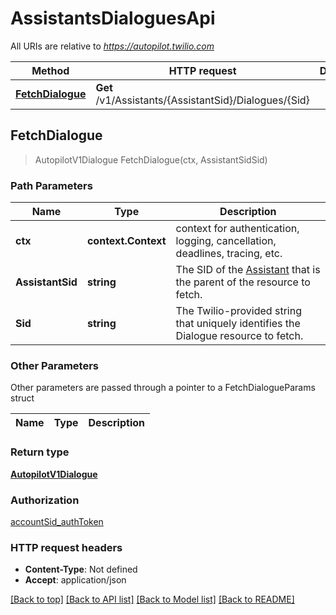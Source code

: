 # AssistantsDialoguesApi

All URIs are relative to *https://autopilot.twilio.com*

Method | HTTP request | Description
------------- | ------------- | -------------
[**FetchDialogue**](AssistantsDialoguesApi.md#FetchDialogue) | **Get** /v1/Assistants/{AssistantSid}/Dialogues/{Sid} | 



## FetchDialogue

> AutopilotV1Dialogue FetchDialogue(ctx, AssistantSidSid)





### Path Parameters


Name | Type | Description
------------- | ------------- | -------------
**ctx** | **context.Context** | context for authentication, logging, cancellation, deadlines, tracing, etc.
**AssistantSid** | **string** | The SID of the [Assistant](https://www.twilio.com/docs/autopilot/api/assistant) that is the parent of the resource to fetch.
**Sid** | **string** | The Twilio-provided string that uniquely identifies the Dialogue resource to fetch.

### Other Parameters

Other parameters are passed through a pointer to a FetchDialogueParams struct


Name | Type | Description
------------- | ------------- | -------------

### Return type

[**AutopilotV1Dialogue**](AutopilotV1Dialogue.md)

### Authorization

[accountSid_authToken](../README.md#accountSid_authToken)

### HTTP request headers

- **Content-Type**: Not defined
- **Accept**: application/json

[[Back to top]](#) [[Back to API list]](../README.md#documentation-for-api-endpoints)
[[Back to Model list]](../README.md#documentation-for-models)
[[Back to README]](../README.md)


